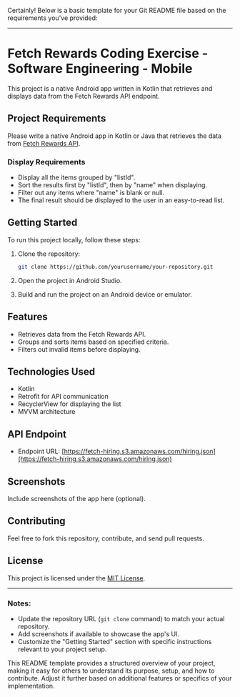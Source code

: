 Certainly! Below is a basic template for your Git README file based on the requirements you've provided:

---

# Fetch Rewards Coding Exercise - Software Engineering - Mobile

This project is a native Android app written in Kotlin that retrieves and displays data from the Fetch Rewards API endpoint.

## Project Requirements
Please write a native Android app in Kotlin or Java that retrieves the data from [Fetch Rewards API](https://fetch-hiring.s3.amazonaws.com/hiring.json).

### Display Requirements
- Display all the items grouped by "listId".
- Sort the results first by "listId", then by "name" when displaying.
- Filter out any items where "name" is blank or null.
- The final result should be displayed to the user in an easy-to-read list.

## Getting Started
To run this project locally, follow these steps:

1. Clone the repository:
   ```bash
   git clone https://github.com/yourusername/your-repository.git
   ```

2. Open the project in Android Studio.

3. Build and run the project on an Android device or emulator.

## Features
- Retrieves data from the Fetch Rewards API.
- Groups and sorts items based on specified criteria.
- Filters out invalid items before displaying.

## Technologies Used
- Kotlin
- Retrofit for API communication
- RecyclerView for displaying the list
- MVVM architecture

## API Endpoint
- Endpoint URL: [https://fetch-hiring.s3.amazonaws.com/hiring.json](https://fetch-hiring.s3.amazonaws.com/hiring.json)

## Screenshots
Include screenshots of the app here (optional).

## Contributing
Feel free to fork this repository, contribute, and send pull requests.

## License
This project is licensed under the [MIT License](https://opensource.org/licenses/MIT).

---

### Notes:
- Update the repository URL (`git clone` command) to match your actual repository.
- Add screenshots if available to showcase the app's UI.
- Customize the "Getting Started" section with specific instructions relevant to your project setup.

This README template provides a structured overview of your project, making it easy for others to understand its purpose, setup, and how to contribute. Adjust it further based on additional features or specifics of your implementation.
